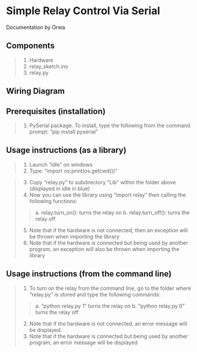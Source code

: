# **Simple Relay Control Via Serial**
Documentation by Orwa

## **Components**
>1.	Hardware
>2.	relay_sketch.ino
>3.	relay.py
## **Wiring Diagram**

## **Prerequisites (installation)**
>1.	PySerial package. To install, type the following from the command prompt:
“pip install pyserial”

## **Usage instructions (as a library)**
>1.	Launch “idle” on windows
>2.	Type: “import os;print(os.getcwd())”
 
>3.	Copy “relay.py” to subdirectory “Lib” within the folder above (displayed in idle in blue)
>4.	Now you can use the library using “import relay” then calling the following functions:
>>a.	relay.turn_on(): turns the relay on
>>b.	relay.turn_off(): turns the relay off
>5.	Note that if the hardware is not connected, then an exception will be thrown when importing the library
>6.	Note that if the hardware is connected but being used by another program, an exception will also be thrown when importing the library

## **Usage instructions (from the command line)**
>1.	To turn on the relay from the command line, go to the folder where “relay.py” is stored and type the following commands:
>>a.	“python relay.py 1” turns the relay on
>>b.	“python relay.py 0” turns the relay off
>2.	Note that if the hardware is not connected, an error message will be displayed.
>3.	Note that if the hardware is connected but being used by another program, an error message will be displayed

